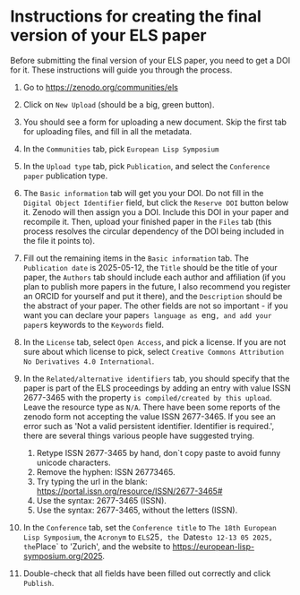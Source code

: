 # Instructions for creating the final version of your ELS paper #

Before submitting the final version of your ELS paper, you need to get a DOI
for it. These instructions will guide you through the process.


1. Go to https://zenodo.org/communities/els

2. Click on `New Upload` (should be a big, green button).

3. You should see a form for uploading a new document. Skip the first tab for
   uploading files, and fill in all the metadata.

4. In the `Communities` tab, pick `European Lisp Symposium`

5. In the `Upload type` tab, pick `Publication`, and select the `Conference
   paper` publication type.

6. The `Basic information` tab will get you your DOI. Do not fill in the
   `Digital Object Identifier` field, but click the `Reserve DOI` button below
   it. Zenodo will then assign you a DOI. Include this DOI in your paper and
   recompile it. Then, upload your finished paper in the `Files` tab (this
   process resolves the circular dependency of the DOI being included in the
   file it points to).

7. Fill out the remaining items in the `Basic information` tab. The
   `Publication date` is 2025-05-12, the `Title` should be the title of your
   paper, the `Authors` tab should include each author and affiliation (if you
   plan to publish more papers in the future, I also recommend you register an
   ORCID for yourself and put it there), and the `Description` should be the
   abstract of your paper. The other fields are not so important - if you want
   you can declare your paper`s language as `eng`, and add your paper`s
   keywords to the `Keywords` field.

8. In the `License` tab, select `Open Access`, and pick a license. If you are
   not sure about which license to pick, select `Creative Commons Attribution
   No Derivatives 4.0 International`.

9. In the `Related/alternative identifiers` tab, you should specify that the
   paper is part of the ELS proceedings by adding an entry with value ISSN
   2677-3465 with the property `is compiled/created by this upload`. Leave the
   resource type as `N/A`. There have been some reports of the zenodo form not
   accepting the value ISSN 2677-3465. If you see an error such as 'Not a
   valid persistent identifier. Identifier is required.', there are several
   things various people have suggested trying.

    1. Retype ISSN 2677-3465 by hand, don`t copy paste to avoid funny unicode
       characters.
    2. Remove the hyphen: ISSN 26773465.
    3. Try typing the url in the blank:
      https://portal.issn.org/resource/ISSN/2677-3465#
    4. Use the syntax: 2677-3465 (ISSN).
    5. Use the syntax: 2677-3465, without the letters (ISSN).

10. In the `Conference` tab, set the `Conference title` to `The 18th European
    Lisp Symposium`, the `Acronym` to `ELS`25`, the `Dates` to 12-13 05 2025,
    the `Place` to 'Zurich', and the website to
    https://european-lisp-symposium.org/2025.

11. Double-check that all fields have been filled out correctly and click
    `Publish`.
